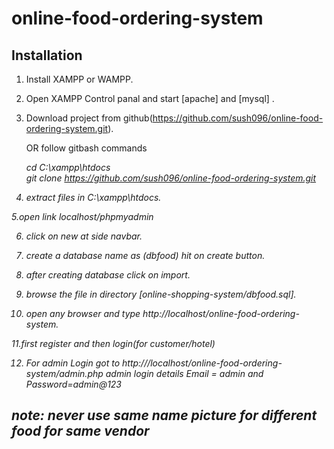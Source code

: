 # online-food-ordering-system

## Installation
1. Install XAMPP or WAMPP.

2. Open XAMPP Control panal and start [apache] and [mysql] .

3. Download project from github(https://github.com/sush096/online-food-ordering-system.git).

   OR follow gitbash commands

      <i> cd C:\\xampp\htdocs\
      <ii> git clone https://github.com/sush096/online-food-ordering-system.git

4. extract files in C:\xampp\htdocs.

5.open link localhost/phpmyadmin

6. click on new at side navbar.

7. create a database name as (dbfood) hit on create button.

8. after creating database click on import.

9. browse the file in directory [online-shopping-system/dbfood.sql].

10. open any browser and type http://localhost/online-food-ordering-system.

11.first register and then login(for customer/hotel)

12. For admin Login
   <i> got to http:///localhost/online-food-ordering-system/admin.php
   <ii> admin login details Email = admin and Password=admin@123


## note: never use same name picture for different food for same vendor
